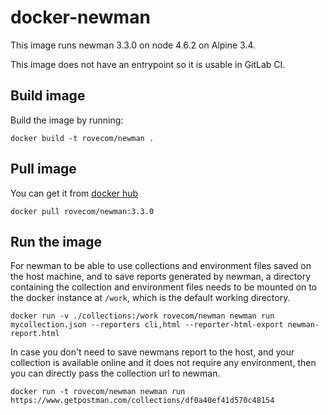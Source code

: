 # docker-newman

This image runs newman 3.3.0 on node 4.6.2 on Alpine 3.4.

This image does not have an entrypoint so it is usable in GitLab CI.

## Build image

Build the image by running:

```terminal
docker build -t rovecom/newman .
```

## Pull image

You can get it from [docker hub](https://registry.hub.docker.com/u/rovecom/newman)

```terminal
docker pull rovecom/newman:3.3.0
```

## Run the image

For newman to be able to use collections and environment files saved on the host machine, and to save reports generated by newman, a directory containing the collection and environment files needs to be mounted on to the docker instance at `/work`, which is the default working directory.

```terminal
docker run -v ./collections:/work rovecom/newman newman run mycollection.json --reporters cli,html --reporter-html-export newman-report.html
```

In case you don't need to save newmans report to the host, and your collection is available online and it does not require any environment, then you can directly pass the collection url to newman.

```terminal
docker run -t rovecom/newman newman run https://www.getpostman.com/collections/df0a40ef41d570c48154
```
